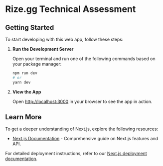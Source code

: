 # Rize.gg Technical Assessment

## Getting Started

To start developing with this web app, follow these steps:

1. **Run the Development Server**

   Open your terminal and run one of the following commands based on your package manager:

   ```bash
   npm run dev
   # or
   yarn dev
   ```

2. **View the App**

   Open [http://localhost:3000](http://localhost:3000) in your browser to see the app in action. 

## Learn More

To get a deeper understanding of Next.js, explore the following resources:

- [Next.js Documentation](https://nextjs.org/docs) - Comprehensive guide on Next.js features and API.

For detailed deployment instructions, refer to our [Next.js deployment documentation](https://nextjs.org/docs/deployment).